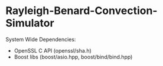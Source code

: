 # Rayleigh-Benard-Convection-Simulator 

System Wide Dependencies:
 - OpenSSL C API (openssl/sha.h)
 - Boost libs (boost/asio.hpp, boost/bind/bind.hpp)
